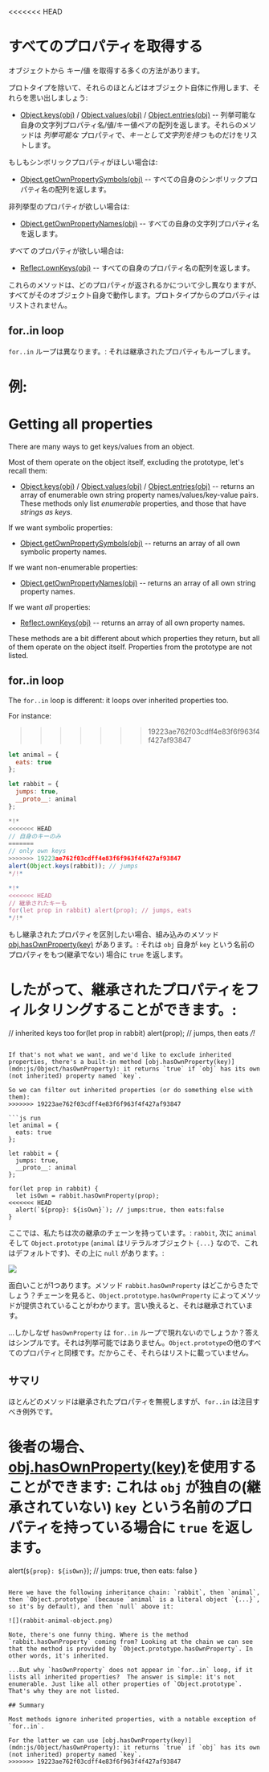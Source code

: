 
<<<<<<< HEAD
# すべてのプロパティを取得する 

オブジェクトから キー/値 を取得する多くの方法があります。

プロトタイプを除いて、それらのほとんどはオブジェクト自体に作用します、それらを思い出しましょう:

- [Object.keys(obj)](mdn:js/Object/keys) / [Object.values(obj)](mdn:js/Object/values) / [Object.entries(obj)](mdn:js/Object/entries) -- 列挙可能な自身の文字列プロパティ名/値/キー値ペアの配列を返します。それらのメソッドは *列挙可能な* プロパティで、*キーとして文字列を持つ* ものだけをリストします。

もしもシンボリックプロパティがほしい場合は:

- [Object.getOwnPropertySymbols(obj)](mdn:js/Object/getOwnPropertySymbols) -- すべての自身のシンボリックプロパティ名の配列を返します。

非列挙型のプロパティが欲しい場合は:

- [Object.getOwnPropertyNames(obj)](mdn:js/Object/getOwnPropertyNames) -- すべての自身の文字列プロパティ名を返します。

*すべて* のプロパティが欲しい場合は:

- [Reflect.ownKeys(obj)](mdn:js/Reflect/ownKeys) -- すべての自身のプロパティ名の配列を返します。


これらのメソッドは、どのプロパティが返されるかについて少し異なりますが、すべてがそのオブジェクト自身で動作します。プロトタイプからのプロパティはリストされません。

## for..in loop

`for..in` ループは異なります。: それは継承されたプロパティもループします。

例:
=======
# Getting all properties

There are many ways to get keys/values from an object.

Most of them operate on the object itself, excluding the prototype, let's recall them:

- [Object.keys(obj)](mdn:js/Object/keys) / [Object.values(obj)](mdn:js/Object/values) / [Object.entries(obj)](mdn:js/Object/entries) -- returns an array of enumerable own string property names/values/key-value pairs. These methods only list *enumerable* properties, and those that have *strings as keys*.

If we want symbolic properties:

- [Object.getOwnPropertySymbols(obj)](mdn:js/Object/getOwnPropertySymbols) -- returns an array of all own symbolic property names.

If we want non-enumerable properties:

- [Object.getOwnPropertyNames(obj)](mdn:js/Object/getOwnPropertyNames) -- returns an array of all own string property names.

If we want *all* properties:

- [Reflect.ownKeys(obj)](mdn:js/Reflect/ownKeys) -- returns an array of all own property names.

These methods are a bit different about which properties they return, but all of them operate on the object itself. Properties from the prototype are not listed.

## for..in loop

The `for..in` loop is different: it loops over inherited properties too.

For instance:
>>>>>>> 19223ae762f03cdff4e83f6f963f4f427af93847

```js run
let animal = {
  eats: true
};

let rabbit = {
  jumps: true,
  __proto__: animal
};

*!*
<<<<<<< HEAD
// 自身のキーのみ
=======
// only own keys
>>>>>>> 19223ae762f03cdff4e83f6f963f4f427af93847
alert(Object.keys(rabbit)); // jumps
*/!*

*!*
<<<<<<< HEAD
// 継承されたキーも
for(let prop in rabbit) alert(prop); // jumps, eats
*/!*
```

もし継承されたプロパティを区別したい場合、組み込みのメソッド [obj.hasOwnProperty(key)](mdn:js/Object/hasOwnProperty) があります。: それは `obj` 自身が `key` という名前のプロパティをもつ(継承でない) 場合に `true` を返します。

したがって、継承されたプロパティをフィルタリングすることができます。:
=======
// inherited keys too
for(let prop in rabbit) alert(prop); // jumps, then eats
*/!*
```

If that's not what we want, and we'd like to exclude inherited properties, there's a built-in method [obj.hasOwnProperty(key)](mdn:js/Object/hasOwnProperty): it returns `true` if `obj` has its own (not inherited) property named `key`.

So we can filter out inherited properties (or do something else with them):
>>>>>>> 19223ae762f03cdff4e83f6f963f4f427af93847

```js run
let animal = {
  eats: true
};

let rabbit = {
  jumps: true,
  __proto__: animal
};

for(let prop in rabbit) {
  let isOwn = rabbit.hasOwnProperty(prop);
<<<<<<< HEAD
  alert(`${prop}: ${isOwn}`); // jumps:true, then eats:false
}
```
ここでは、私たちは次の継承のチェーンを持っています。: `rabbit`, 次に `animal` そして `Object.prototype` (`animal` はリテラルオブジェクト `{...}` なので、これはデフォルトです)、その上に `null` があります。:

![](rabbit-animal-object.png)

面白いことが1つあります。メソッド `rabbit.hasOwnProperty` はどこからきたでしょう？チェーンを見ると、`Object.prototype.hasOwnProperty` によってメソッドが提供されていることがわかります。言い換えると、それは継承されています。

...しかしなぜ `hasOwnProperty` は `for..in` ループで現れないのでしょうか？答えはシンプルです。それは列挙可能ではありません。`Object.prototype`の他のすべてのプロパティと同様です。だからこそ、それらはリストに載っていません。


## サマリ

ほとんどのメソッドは継承されたプロパティを無視しますが、`for..in` は注目すべき例外です。

後者の場合、[obj.hasOwnProperty(key)](mdn:js/Object/hasOwnProperty)を使用することができます: これは `obj` が独自の(継承されていない) `key` という名前のプロパティを持っている場合に `true` を返します。
=======
  alert(`${prop}: ${isOwn}`); // jumps: true, then eats: false
}
```

Here we have the following inheritance chain: `rabbit`, then `animal`, then `Object.prototype` (because `animal` is a literal object `{...}`, so it's by default), and then `null` above it:

![](rabbit-animal-object.png)

Note, there's one funny thing. Where is the method `rabbit.hasOwnProperty` coming from? Looking at the chain we can see that the method is provided by `Object.prototype.hasOwnProperty`. In other words, it's inherited.

...But why `hasOwnProperty` does not appear in `for..in` loop, if it lists all inherited properties?  The answer is simple: it's not enumerable. Just like all other properties of `Object.prototype`. That's why they are not listed.

## Summary

Most methods ignore inherited properties, with a notable exception of `for..in`.

For the latter we can use [obj.hasOwnProperty(key)](mdn:js/Object/hasOwnProperty): it returns `true` if `obj` has its own (not inherited) property named `key`.
>>>>>>> 19223ae762f03cdff4e83f6f963f4f427af93847
